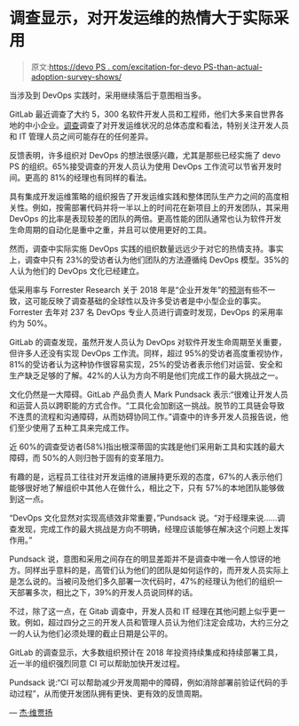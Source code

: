 # 调查显示，对开发运维的热情大于实际采用

> 原文:[https://devo PS . com/excitation-for-devo PS-than-actual-adoption-survey-shows/](https://devops.com/enthusiasm-for-devops-greater-than-actual-adoption-survey-shows/)

当涉及到 DevOps 实践时，采用继续落后于意图相当多。

GitLab 最近调查了大约 5，300 名软件开发人员和工程师，他们大多来自世界各地的中小企业。[调查](https://about.gitlab.com/developer-survey/2018/)调查了对开发运维状况的总体态度和看法，特别关注开发人员和 IT 管理人员之间可能存在的任何差异。

反馈表明，许多组织对 DevOps 的想法很感兴趣，尤其是那些已经实施了 devo PS 的组织。65%接受调查的开发人员认为使用 DevOps 工作流可以节省开发时间。更高的 81%的经理也有同样的看法。

具有集成开发运维策略的组织报告了开发运维实践和整体团队生产力之间的高度相关性。例如，按需部署代码并将一半以上的时间花在新项目上的开发团队，其采用 DevOps 的比率是表现较差的团队的两倍。更高性能的团队通常也认为软件开发生命周期的自动化是重中之重，并且可以使用更好的工具。

然而，调查中实际实施 DevOps 实践的组织数量远远少于对它的热情支持。事实上，调查中只有 23%的受访者认为他们团队的方法遵循纯 DevOps 模型。35%的人认为他们的 DevOps 文化已经建立。

低采用率与 Forrester Research 关于 2018 年是“企业开发年”的[预测](https://go.forrester.com/blogs/2018-the-year-of-enterprise-devops/)有些不一致，这可能反映了调查基础的全球性以及许多受访者是中小型企业的事实。Forrester 去年对 237 名 DevOps 专业人员进行调查时发现，DevOps 的采用率约为 50%。

GitLab 的调查发现，虽然开发人员认为 DevOps 对软件开发生命周期至关重要，但许多人还没有实现 DevOps 工作流。同样，超过 95%的受访者高度重视协作，81%的受访者认为这种协作很容易实现，25%的受访者表示他们对运营、安全和生产缺乏足够的了解。42%的人认为方向不明是他们完成工作的最大挑战之一。

文化仍然是一大障碍。GitLab 产品负责人 Mark Pundsack 表示:“很难让开发人员和运营人员以跨职能的方式合作。“工具化会加剧这一挑战。脱节的工具链会导致不连贯的流程和沟通障碍，从而妨碍协同工作。”调查中的许多开发人员报告说，他们至少使用了五种工具来完成工作。

近 60%的调查受访者(58%)指出根深蒂固的实践是他们采用新工具和实践的最大障碍，而 50%的人则归咎于固有的变革阻力。

有趣的是，远程员工往往对开发运维的进展持更乐观的态度，67%的人表示他们能够很好地了解组织中其他人在做什么，相比之下，只有 57%的本地团队能够做到这一点。

“DevOps 文化显然对实现高绩效非常重要，”Pundsack 说。“对于经理来说……调查发现，完成工作的最大挑战是方向不明确，经理应该能够在解决这个问题上发挥作用。”

Pundsack 说，意图和采用之间存在的明显差距并不是调查中唯一令人惊讶的地方。同样出乎意料的是，高管们认为他们的团队是如何运作的，而开发人员实际上是怎么说的。当被问及他们多久部署一次代码时，47%的经理认为他们的组织一天部署多次，相比之下，39%的开发人员说同样的话。

不过，除了这一点，在 Gitab 调查中，开发人员和 IT 经理在其他问题上似乎更一致。例如，超过四分之三的开发人员和管理人员认为他们注定会成功，大约三分之一的人认为他们必须处理的截止日期是公平的。

GitLab 的调查显示，大多数组织预计在 2018 年投资持续集成和持续部署工具，近一半的组织强烈同意 CI 可以帮助加快开发过程。

Pundsack 说:“CI 可以帮助减少开发周期中的障碍，例如消除部署前验证代码的手动过程”，从而使开发团队拥有更快、更有效的反馈周期。

— [杰·维贾扬](https://devops.com/author/jai-vijayan/)